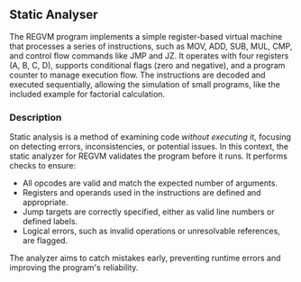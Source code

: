 
## Static Analyser

The REGVM program implements a simple register-based virtual machine that processes a
series of instructions, such as MOV, ADD, SUB, MUL, CMP, and control flow commands like
JMP and JZ. It operates with four registers (A, B, C, D), supports conditional flags
(zero and negative), and a program counter to manage execution flow. The instructions
are decoded and executed sequentially, allowing the simulation of small programs,
like the included example for factorial calculation.


### Description

Static analysis is a method of examining code *without executing* it, focusing on
detecting errors, inconsistencies, or potential issues. In this context, the static
analyzer for REGVM validates the program before it runs. It performs checks to ensure:

* All opcodes are valid and match the expected number of arguments.
* Registers and operands used in the instructions are defined and appropriate.
* Jump targets are correctly specified, either as valid line numbers or defined labels.
* Logical errors, such as invalid operations or unresolvable references, are flagged.

The analyzer aims to catch mistakes early, preventing runtime errors and improving
the program's reliability.
